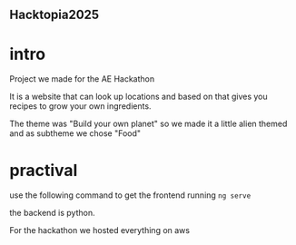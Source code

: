 ## Hacktopia2025

# intro
Project we made for the AE Hackathon

It is a website that can look up locations and based on that gives you recipes to grow your own ingredients.

The theme was "Build your own planet" so we made it a little alien themed and as subtheme we chose "Food"

# practival
use the following command to get the frontend running
`ng serve`

the backend is python. 

For the hackathon we hosted everything on aws
